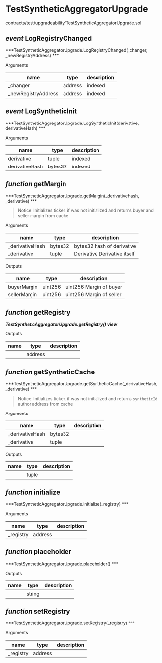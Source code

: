 # TestSyntheticAggregatorUpgrade

contracts/test/upgradeability/TestSyntheticAggregatorUpgrade.sol

## *event* LogRegistryChanged

***TestSyntheticAggregatorUpgrade.LogRegistryChanged(_changer, _newRegistryAddress) ***

Arguments

| **name** | **type** | **description** |
|-|-|-|
| _changer | address | indexed |
| _newRegistryAddress | address | indexed |



## *event* LogSyntheticInit

***TestSyntheticAggregatorUpgrade.LogSyntheticInit(derivative, derivativeHash) ***

Arguments

| **name** | **type** | **description** |
|-|-|-|
| derivative | tuple | indexed |
| derivativeHash | bytes32 | indexed |



## *function* getMargin

***TestSyntheticAggregatorUpgrade.getMargin(_derivativeHash, _derivative) ***

> Notice: Initializes ticker, if was not initialized and returns buyer and seller margin from cache

Arguments

| **name** | **type** | **description** |
|-|-|-|
| _derivativeHash | bytes32 | bytes32 hash of derivative |
| _derivative | tuple | Derivative Derivative itself |

Outputs

| **name** | **type** | **description** |
|-|-|-|
| buyerMargin | uint256 | uint256 Margin of buyer |
| sellerMargin | uint256 | uint256 Margin of seller |



## *function* getRegistry

***TestSyntheticAggregatorUpgrade.getRegistry() view***

Outputs

| **name** | **type** | **description** |
|-|-|-|
|  | address |  |



## *function* getSyntheticCache

***TestSyntheticAggregatorUpgrade.getSyntheticCache(_derivativeHash, _derivative) ***

> Notice: Initializes ticker, if was not initialized and returns `syntheticId` author address from cache

Arguments

| **name** | **type** | **description** |
|-|-|-|
| _derivativeHash | bytes32 |  |
| _derivative | tuple |  |

Outputs

| **name** | **type** | **description** |
|-|-|-|
|  | tuple |  |



## *function* initialize

***TestSyntheticAggregatorUpgrade.initialize(_registry) ***

Arguments

| **name** | **type** | **description** |
|-|-|-|
| _registry | address |  |



## *function* placeholder

***TestSyntheticAggregatorUpgrade.placeholder() ***

Outputs

| **name** | **type** | **description** |
|-|-|-|
|  | string |  |



## *function* setRegistry

***TestSyntheticAggregatorUpgrade.setRegistry(_registry) ***

Arguments

| **name** | **type** | **description** |
|-|-|-|
| _registry | address |  |


